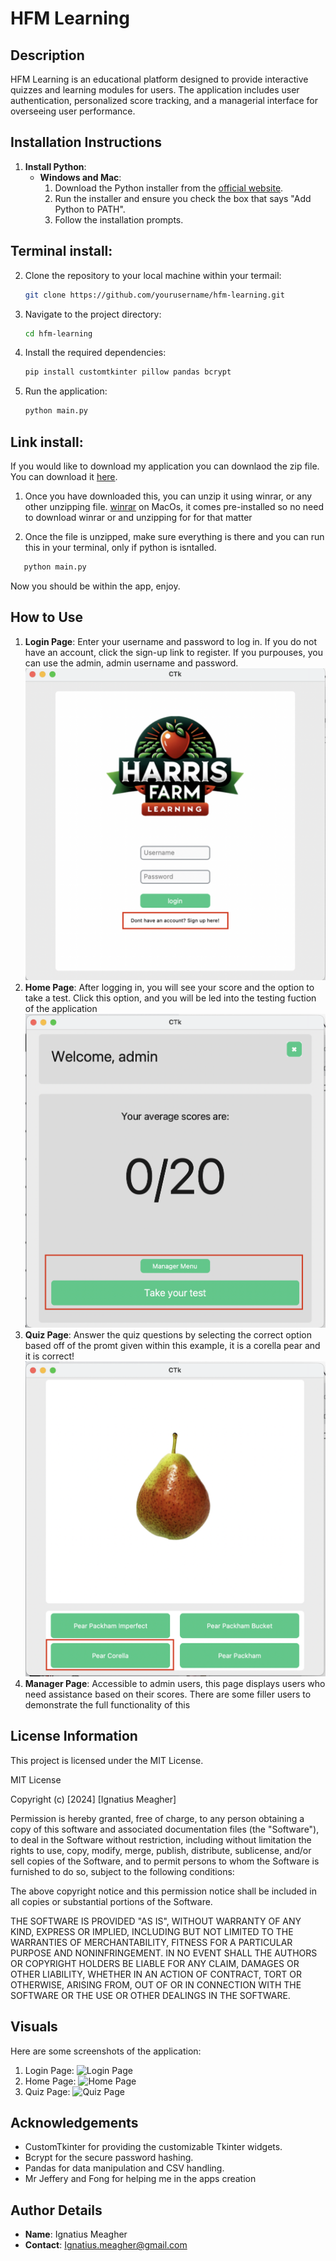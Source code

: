 # HFM Learning

## Description
HFM Learning is an educational platform designed to provide interactive quizzes and learning modules for users. The application includes user authentication, personalized score tracking, and a managerial interface for overseeing user performance.

## Installation Instructions 
1. **Install Python**:
    - **Windows and Mac**:
      1. Download the Python installer from the [official website](https://www.python.org/downloads/).
      2. Run the installer and ensure you check the box that says "Add Python to PATH".
      3. Follow the installation prompts.

## Terminal install:
  
2. Clone the repository to your local machine within your termail:
    ```bash
    git clone https://github.com/yourusername/hfm-learning.git
    ```
3. Navigate to the project directory:
    ```bash
    cd hfm-learning
    ```
4. Install the required dependencies:
    ```bash
    pip install customtkinter pillow pandas bcrypt

    ```
5. Run the application:
    ```bash
    python main.py
    ```
## Link install: 

If you would like to download my application you can downlaod the zip file. You can download it [here](https://github.com/IggyMeagher/hfm-learning/archive/refs/heads/main.zip).

1. Once you have downloaded this, you can unzip it using winrar, or any other unzipping file. [winrar](https://www.win-rar.com/download.html?&L=0) on MacOs, it comes pre-installed so no need to download winrar or and unzipping for for that matter

2. Once the file is unzipped, make sure everything is there and you can run this in your terminal, only if python is isntalled. 

 ```bash
    python main.py
 ```

Now you should be within the app, enjoy. 



## How to Use
1. **Login Page**: Enter your username and password to log in. If you do not have an account, click the sign-up link to register. If you 
purpouses, you can use the admin, admin username and password. 
    ![Login Page](images/image1.png)
2. **Home Page**: After logging in, you will see your score and the option to take a test. Click this option, and you will be led into the testing fuction of the application
    ![Home Page](images/image2.png)
3. **Quiz Page**: Answer the quiz questions by selecting the correct option based off of the promt given within this example, it is a corella pear and it is correct!
    ![Quiz Page](images/image3.png)
4. **Manager Page**: Accessible to admin users, this page displays users who need assistance based on their scores. There are some filler users to demonstrate the full functionality of this

## License Information
This project is licensed under the MIT License.

MIT License

Copyright (c) [2024] [Ignatius Meagher]

Permission is hereby granted, free of charge, to any person obtaining a copy
of this software and associated documentation files (the "Software"), to deal
in the Software without restriction, including without limitation the rights
to use, copy, modify, merge, publish, distribute, sublicense, and/or sell
copies of the Software, and to permit persons to whom the Software is
furnished to do so, subject to the following conditions:

The above copyright notice and this permission notice shall be included in all
copies or substantial portions of the Software.

THE SOFTWARE IS PROVIDED "AS IS", WITHOUT WARRANTY OF ANY KIND, EXPRESS OR
IMPLIED, INCLUDING BUT NOT LIMITED TO THE WARRANTIES OF MERCHANTABILITY,
FITNESS FOR A PARTICULAR PURPOSE AND NONINFRINGEMENT. IN NO EVENT SHALL THE
AUTHORS OR COPYRIGHT HOLDERS BE LIABLE FOR ANY CLAIM, DAMAGES OR OTHER
LIABILITY, WHETHER IN AN ACTION OF CONTRACT, TORT OR OTHERWISE, ARISING FROM,
OUT OF OR IN CONNECTION WITH THE SOFTWARE OR THE USE OR OTHER DEALINGS IN THE
SOFTWARE.


## Visuals
Here are some screenshots of the application:
1. Login Page:
    ![Login Page](./path/to/Screenshot%202024-06-26%20at%2010.41.15%20pm.png)
2. Home Page:
    ![Home Page](./path/to/Screenshot%202024-06-26%20at%2010.43.47%20pm.png)
3. Quiz Page:
    ![Quiz Page](./path/to/Screenshot%202024-06-26%20at%2010.46.06%20pm.png)

## Acknowledgements
- CustomTkinter for providing the customizable Tkinter widgets.
- Bcrypt for the secure password hashing.
- Pandas for data manipulation and CSV handling.
- Mr Jeffery and Fong for helping me in the apps creation

## Author Details
- **Name**: Ignatius Meagher
- **Contact**: Ignatius.meagher@gmail.com

